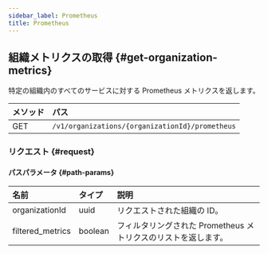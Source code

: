 ```yaml
---
sidebar_label: Prometheus
title: Prometheus
---
```


## 組織メトリクスの取得 {#get-organization-metrics}

特定の組織内のすべてのサービスに対する Prometheus メトリクスを返します。

| メソッド | パス |
| :----- | :--- |
| GET | `/v1/organizations/{organizationId}/prometheus` |

### リクエスト {#request}

#### パスパラメータ {#path-params}

| 名前 | タイプ | 説明 |
| :--- | :--- | :---------- |
| organizationId | uuid | リクエストされた組織の ID。 | 
| filtered_metrics | boolean | フィルタリングされた Prometheus メトリクスのリストを返します。 | 

